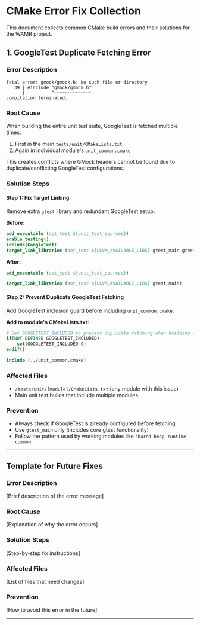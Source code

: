 # CMake Error Fix Collection

This document collects common CMake build errors and their solutions for the WAMR project.

## 1. GoogleTest Duplicate Fetching Error

### Error Description
```
fatal error: gmock/gmock.h: No such file or directory
   39 | #include "gmock/gmock.h"
      |          ^~~~~~~~~~~~~~~
compilation terminated.
```

### Root Cause
When building the entire unit test suite, GoogleTest is fetched multiple times:
1. First in the main `tests/unit/CMakeLists.txt` 
2. Again in individual module's `unit_common.cmake`

This creates conflicts where GMock headers cannot be found due to duplicate/conflicting GoogleTest configurations.

### Solution Steps

#### Step 1: Fix Target Linking
Remove extra `gtest` library and redundant GoogleTest setup:

**Before:**
```cmake
add_executable (aot_test ${unit_test_sources})
enable_testing()
include(GoogleTest)
target_link_libraries (aot_test ${LLVM_AVAILABLE_LIBS} gtest_main gtest)
```

**After:**
```cmake
add_executable (aot_test ${unit_test_sources})

target_link_libraries (aot_test ${LLVM_AVAILABLE_LIBS} gtest_main)
```

#### Step 2: Prevent Duplicate GoogleTest Fetching
Add GoogleTest inclusion guard before including `unit_common.cmake`:

**Add to module's CMakeLists.txt:**
```cmake
# Set GOOGLETEST_INCLUDED to prevent duplicate fetching when building as part of whole unit test suite
if(NOT DEFINED GOOGLETEST_INCLUDED)
    set(GOOGLETEST_INCLUDED 0)
endif()

include (../unit_common.cmake)
```

### Affected Files
- `/tests/unit/[module]/CMakeLists.txt` (any module with this issue)
- Main unit test builds that include multiple modules

### Prevention
- Always check if GoogleTest is already configured before fetching
- Use `gtest_main` only (includes core gtest functionality)
- Follow the pattern used by working modules like `shared-heap`, `runtime-common`

---

## Template for Future Fixes

### Error Description
[Brief description of the error message]

### Root Cause
[Explanation of why the error occurs]

### Solution Steps
[Step-by-step fix instructions]

### Affected Files
[List of files that need changes]

### Prevention
[How to avoid this error in the future]

---